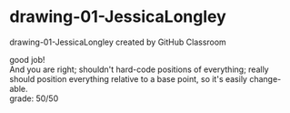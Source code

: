 # drawing-01-JessicaLongley
drawing-01-JessicaLongley created by GitHub Classroom   

good job!  
And you are right; shouldn't hard-code positions of everything; really should position everything relative to a base point, so it's easily change-able.   
grade: 50/50
